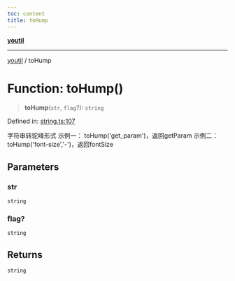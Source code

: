 ```yaml
---
toc: content
title: toHump
---
```

[**youtil**](../README.md)

***

[youtil](../globals.md) / toHump

# Function: toHump()

> **toHump**(`str`, `flag`?): `string`

Defined in: [string.ts:107](https://github.com/sxei/youtil/blob/e9b34c64623618e698ab667bad1efa38ce987ab1/src/string.ts#L107)

字符串转驼峰形式
示例一： toHump('get_param')，返回getParam
示例二： toHump('font-size','-')，返回fontSize

## Parameters

### str

`string`

### flag?

`string`

## Returns

`string`
